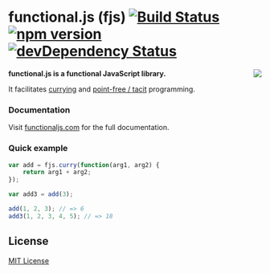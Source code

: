 # functional.js (fjs) [![Build Status](https://travis-ci.org/leecrossley/functional-js.png?branch=master)](https://travis-ci.org/leecrossley/functional-js) [![npm version](https://badge.fury.io/js/functional.js.png)](https://npmjs.org/package/functional.js) [![devDependency Status](https://david-dm.org/leecrossley/functional-js/dev-status.png)](https://david-dm.org/leecrossley/functional-js#info=devDependencies)

<img align="right" src="http://functionaljs.com/css/images/logo@2x.png">

**functional.js is a functional JavaScript library.**

It facilitates [currying](http://en.wikipedia.org/wiki/Currying) and [point-free / tacit](http://en.wikipedia.org/wiki/Tacit_programming) programming.

### Documentation

Visit [functionaljs.com](http://functionaljs.com/) for the full documentation.

### Quick example

```javascript
var add = fjs.curry(function(arg1, arg2) {
    return arg1 + arg2;
});

var add3 = add(3);

add(1, 2, 3); // => 6
add3(1, 2, 3, 4, 5); // => 18
```

## License

[MIT License](http://ilee.mit-license.org)
